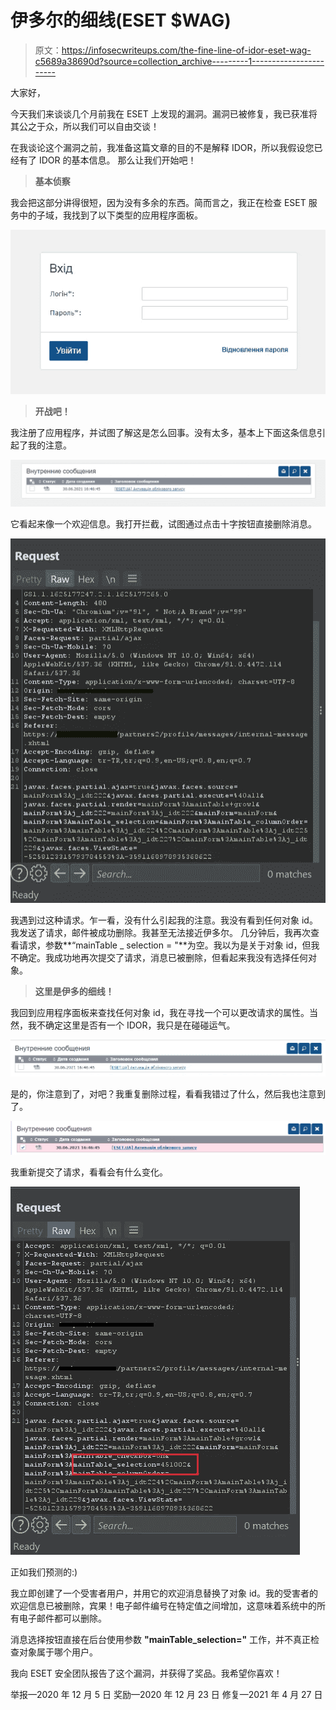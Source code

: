 # 伊多尔的细线(ESET $WAG)

> 原文：<https://infosecwriteups.com/the-fine-line-of-idor-eset-wag-c5689a38690d?source=collection_archive---------1----------------------->

大家好，

今天我们来谈谈几个月前我在 ESET 上发现的漏洞。漏洞已被修复，我已获准将其公之于众，所以我们可以自由交谈！

在我谈论这个漏洞之前，我准备这篇文章的目的不是解释 IDOR，所以我假设您已经有了 IDOR 的基本信息。
那么让我们开始吧！

> **基本侦察**

我会把这部分讲得很短，因为没有多余的东西。简而言之，我正在检查 ESET 服务中的子域，我找到了以下类型的应用程序面板。

![](img/296ef0a64ca534500d33fedaeb99dcd1.png)

> **开战吧！**

我注册了应用程序，并试图了解这是怎么回事。没有太多，基本上下面这条信息引起了我的注意。

![](img/5a288de670486f49209f1be4f59d6aa5.png)

它看起来像一个欢迎信息。我打开拦截，试图通过点击十字按钮直接删除消息。

![](img/0b08e6e638a665bcbd6d506d150036ae.png)

我遇到过这种请求。乍一看，没有什么引起我的注意。我没有看到任何对象 id。我发送了请求，邮件被成功删除。我甚至无法接近伊多尔。
几分钟后，我再次查看请求，参数**“mainTable _ selection = "**为空。我以为是关于对象 id，但我不确定。我成功地再次提交了请求，消息已被删除，但看起来我没有选择任何对象。

> **这里是伊多的细线！**

我回到应用程序面板来查找任何对象 id，我在寻找一个可以更改请求的属性。当然，我不确定这里是否有一个 IDOR，我只是在碰碰运气。

![](img/2bbc68ee51bd2e93c840afa8a07995e0.png)

是的，你注意到了，对吧？我重复删除过程，看看我错过了什么，然后我也注意到了。

![](img/4f035915b431d7f89df206b333d945e6.png)

我重新提交了请求，看看会有什么变化。

![](img/40ac686de02c29f2a00c0cd3570ee9d3.png)

正如我们预测的:)

我立即创建了一个受害者用户，并用它的欢迎消息替换了对象 id。我的受害者的欢迎信息已被删除，宾果！电子邮件编号在特定值之间增加，这意味着系统中的所有电子邮件都可以删除。

消息选择按钮直接在后台使用参数 **"mainTable_selection="** 工作，并不真正检查对象属于哪个用户。

我向 ESET 安全团队报告了这个漏洞，并获得了奖品。我希望你喜欢！

举报—2020 年 12 月 5 日
奖励—2020 年 12 月 23 日
修复—2021 年 4 月 27 日